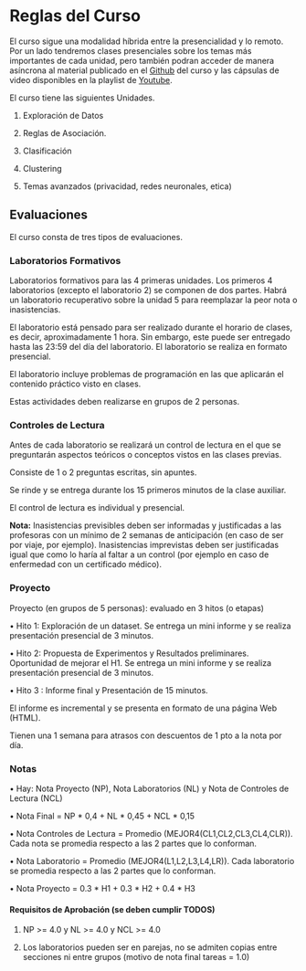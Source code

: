 # Reglas del Curso


El curso sigue una modalidad híbrida entre la presencialidad y lo remoto. Por un lado tendremos clases presenciales sobre los temas más importantes de cada unidad, pero también podran acceder de manera asíncrona al material publicado en el [Github](https://github.com/dccuchile/CC5206/) del curso y las cápsulas de video  disponibles en la playlist de [Youtube](https://www.youtube.com/playlist?list=PLKUV14d0mKnUXXfmhqqZdcsNGAuV2GZda). 


El curso tiene las siguientes Unidades.

1. Exploración de Datos

2. Reglas de Asociación.

3. Clasificación 

4. Clustering

5. Temas avanzados (privacidad, redes neuronales, etica)


## Evaluaciones

El curso consta de tres tipos de evaluaciones.


### Laboratorios Formativos


Laboratorios formativos para las 4 primeras unidades. Los primeros 4 laboratorios (excepto el laboratorio 2) se componen de dos partes. Habrá un laboratorio recuperativo sobre la unidad 5 para reemplazar la peor nota o inasistencias.

El laboratorio está pensado para ser realizado durante el horario de clases, es decir, aproximadamente 1 hora. Sin embargo, este puede ser entregado hasta las 23:59 del día del laboratorio. El laboratorio se realiza en formato presencial.

El laboratorio incluye problemas de programación en las que aplicarán el contenido práctico visto en clases.

Estas actividades deben realizarse en grupos de 2 personas. 

### Controles de Lectura

Antes de cada laboratorio se realizará un control de lectura en el que se preguntarán aspectos teóricos o conceptos vistos en las clases previas. 

Consiste de 1 o 2 preguntas escritas, sin apuntes. 

Se rinde y se entrega durante los 15 primeros minutos de la clase auxiliar. 

El control de lectura es individual y presencial. 

**Nota:** Inasistencias previsibles deben ser informadas y justificadas a las profesoras con un mínimo de 2 semanas de anticipación (en caso de ser por viaje, por ejemplo). Inasistencias imprevistas deben ser justificadas igual que como lo haría al faltar a un control (por ejemplo en caso de enfermedad con un certificado médico).

### Proyecto

Proyecto (en grupos de 5 personas): evaluado en 3 hitos (o etapas)

• Hito 1: Exploración de un dataset. Se entrega un mini informe y se realiza presentación presencial de 3 minutos.

• Hito 2: Propuesta de Experimentos y Resultados preliminares. Oportunidad de mejorar el H1. Se entrega un mini informe y se realiza presentación presencial de 3 minutos. 

• Hito 3 : Informe final y Presentación de 15 minutos.

El informe es incremental y se presenta en formato de una página Web (HTML).

Tienen una 1 semana para atrasos con descuentos de 1 pto a la nota por día.


### Notas

• Hay: Nota Proyecto (NP), Nota Laboratorios (NL) y Nota de Controles de Lectura (NCL)

• Nota Final = NP * 0,4 + NL * 0,45 + NCL * 0,15

• Nota Controles de Lectura = Promedio (MEJOR4(CL1,CL2,CL3,CL4,CLR)). Cada nota se promedia respecto a las 2 partes que lo conforman.

• Nota Laboratorio = Promedio (MEJOR4(L1,L2,L3,L4,LR)). Cada laboratorio se promedia respecto a las 2 partes que lo conforman.

• Nota Proyecto =  0.3 * H1 + 0.3 * H2 + 0.4 * H3   


#### Requisitos de Aprobación  (se deben cumplir TODOS)

1) NP >= 4.0 y NL >= 4.0 y NCL >= 4.0

2) Los laboratorios pueden ser en parejas, no se admiten copias entre secciones ni entre grupos (motivo de nota final tareas = 1.0)
